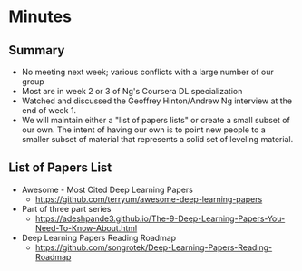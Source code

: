 # Minutes

## Summary

- No meeting next week; various conflicts with a large number of our group
- Most are in week 2 or 3 of Ng's Coursera DL specialization
- Watched and discussed the Geoffrey Hinton/Andrew Ng interview at the end of
  week 1.
- We will maintain either a "list of papers lists" or create a small subset
  of our own.  The intent of having our own is to point new people to a
  smaller subset of material that represents a solid set of leveling
  material.

## List of Papers List

- Awesome - Most Cited Deep Learning Papers
    - https://github.com/terryum/awesome-deep-learning-papers
- Part of three part series
    - https://adeshpande3.github.io/The-9-Deep-Learning-Papers-You-Need-To-Know-About.html
- Deep Learning Papers Reading Roadmap
    - https://github.com/songrotek/Deep-Learning-Papers-Reading-Roadmap
